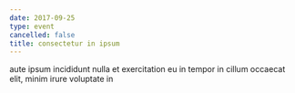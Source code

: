```yaml
---
date: 2017-09-25
type: event
cancelled: false
title: consectetur in ipsum
---
```

aute ipsum incididunt nulla et exercitation eu in tempor in cillum occaecat elit, minim irure voluptate in